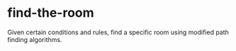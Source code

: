 # find-the-room
Given certain conditions and rules, find a specific room using modified path finding algorithms.
